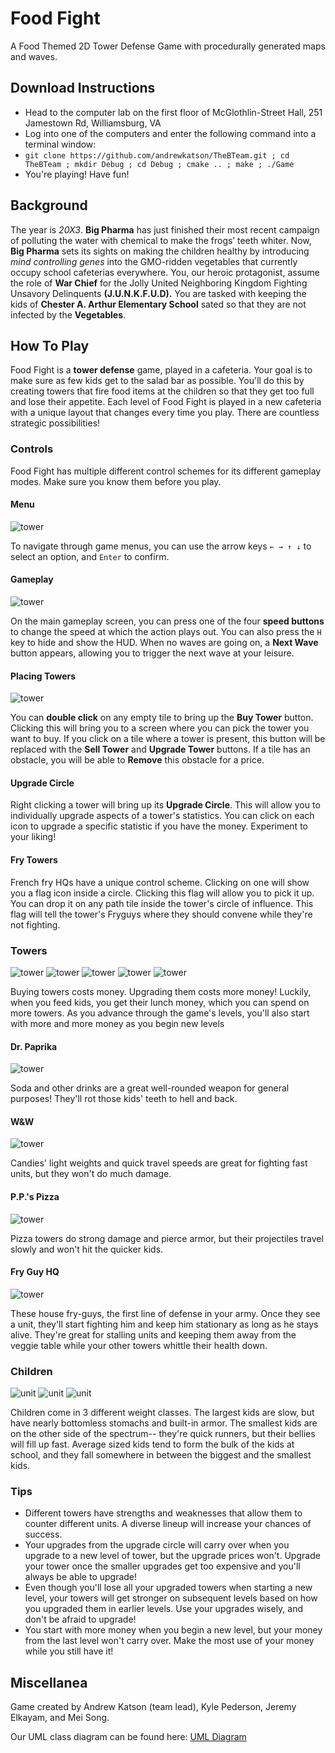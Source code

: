 # Food Fight
A Food Themed 2D Tower Defense Game with procedurally generated maps and waves.

## Download Instructions
- Head to the computer lab on the first floor of McGlothlin-Street Hall, 251 Jamestown Rd, Williamsburg, VA
- Log into one of the computers and enter the following command into a terminal window:
 - `git clone https://github.com/andrewkatson/TheBTeam.git ; cd TheBTeam ; mkdir Debug ; cd Debug ; cmake .. ; make ; ./Game `
- You're playing! Have fun!

## Background
The year is _20X3_. __Big Pharma__ has just finished their most recent campaign of polluting the water with chemical to make the frogs’ teeth whiter. Now, __Big Pharma__ sets its sights on making the children healthy by introducing _mind controlling genes_ into the GMO-ridden vegetables that currently occupy school cafeterias everywhere. You, our heroic protagonist, assume the role of __War Chief__ for the Jolly United Neighboring Kingdom Fighting Unsavory Delinquents __(J.U.N.K.F.U.D).__ You are tasked with keeping the kids of __Chester A. Arthur Elementary School__ sated so that they are not infected by the __Vegetables__. 

## How To Play
Food Fight is a __tower defense__ game, played in a cafeteria. Your goal is to make sure as few kids get to the salad bar as possible. You'll do this by creating towers that fire food items at the children so that they get too full and lose their appetite. Each level of Food Fight is played in a new cafeteria with a unique layout that changes every time you play. There are countless strategic possibilities!

### Controls
Food Fight has multiple different control schemes for its different gameplay modes. Make sure you know them before you play.

#### Menu
![tower](https://raw.githubusercontent.com/andrewkatson/TheBTeam/master/resources/manual/title.png)

To navigate through game menus, you can use the arrow keys `← → ↑ ↓` to select an option, and `Enter` to confirm.

#### Gameplay
![tower](https://raw.githubusercontent.com/andrewkatson/TheBTeam/master/resources/manual/gameplay.png)

On the main gameplay screen, you can press one of the four __speed buttons__ to change the speed at which the action plays out. You can also press the `H` key to hide and show the HUD. When no waves are going on, a __Next Wave__ button appears, allowing you to trigger the next wave at your leisure. 

#### Placing Towers
![tower](https://raw.githubusercontent.com/andrewkatson/TheBTeam/master/resources/manual/buying.png)

You can __double click__ on any empty tile to bring up the __Buy Tower__ button. Clicking this will bring you to a screen where you can pick the tower you want to buy. If you click on a tile where a tower is present, this button will be replaced with the __Sell Tower__ and __Upgrade Tower__ buttons. If a tile has an obstacle, you will be able to __Remove__ this obstacle for a price.

#### Upgrade Circle
Right clicking a tower will bring up its __Upgrade Circle__. This will allow you to individually upgrade aspects of a tower's statistics. You can click on each icon to upgrade a specific statistic if you have the money. Experiment to your liking!

#### Fry Towers
French fry HQs have a unique control scheme. Clicking on one will show you a flag icon inside a circle. Clicking this flag will allow you to pick it up. You can drop it on any path tile inside the tower's circle of influence. This flag will tell the tower's Fryguys where they should convene while they're not fighting.

### Towers
![tower](https://raw.githubusercontent.com/andrewkatson/TheBTeam/master/resources/sprites/tower/meatlovers/closed.png)
![tower](https://raw.githubusercontent.com/andrewkatson/TheBTeam/master/resources/sprites/tower/gravy/can.png)
![tower](https://raw.githubusercontent.com/andrewkatson/TheBTeam/master/resources/sprites/tower/minimnm/closed.png)
![tower](https://raw.githubusercontent.com/andrewkatson/TheBTeam/master/resources/sprites/tower/deepdish/closed.png)
![tower](https://raw.githubusercontent.com/andrewkatson/TheBTeam/master/resources/sprites/tower/wafflefrycontainer/normal.png)

Buying towers costs money. Upgrading them costs more money! Luckily, when you feed kids, you get their lunch money, which you can spend on more towers. As you advance through the game's levels, you'll also start with more and more money as you begin new levels

#### Dr. Paprika
![tower](https://raw.githubusercontent.com/andrewkatson/TheBTeam/master/resources/sprites/tower/colacan/can.png)

Soda and other drinks are a great well-rounded weapon for general purposes! They'll rot those kids' teeth to hell and back.

#### W&W
![tower](https://raw.githubusercontent.com/andrewkatson/TheBTeam/master/resources/sprites/tower/minimnm/open.png)

Candies' light weights and quick travel speeds are great for fighting fast units, but they won't do much damage.

#### P.P.'s Pizza
![tower](https://raw.githubusercontent.com/andrewkatson/TheBTeam/master/resources/sprites/tower/cheezpizz/open.png)

Pizza towers do strong damage and pierce armor, but their projectiles travel slowly and won't hit the quicker kids.

#### Fry Guy HQ
![tower](https://raw.githubusercontent.com/andrewkatson/TheBTeam/master/resources/sprites/tower/normalfrycontainer/normal.png)

These house fry-guys, the first line of defense in your army. Once they see a unit, they'll start fighting him and keep him stationary as long as he stays alive. They're great for stalling units and keeping them away from the veggie table while your other towers whittle their health down.

### Children
![unit](https://raw.githubusercontent.com/andrewkatson/TheBTeam/master/resources/sprites/unit/skinnykidunit/standing.png)
![unit](https://raw.githubusercontent.com/andrewkatson/TheBTeam/master/resources/sprites/unit/averagekidunit/standing.png)
![unit](https://raw.githubusercontent.com/andrewkatson/TheBTeam/master/resources/sprites/unit/fatkidunit/standing.png)

Children come in 3 different weight classes. The largest kids are slow, but have nearly bottomless stomachs and built-in armor. The smallest kids are on the other side of the spectrum-- they're quick runners, but their bellies will fill up fast. Average sized kids tend to form the bulk of the kids at school, and they fall somewhere in between the biggest and the smallest kids.

### Tips
- Different towers have strengths and weaknesses that allow them to counter different units. A diverse lineup will increase your chances of success.
- Your upgrades from the upgrade circle will carry over when you upgrade to a new level of tower, but the upgrade prices won't. Upgrade your tower once the smaller upgrades get too expensive and you'll always be able to upgrade!
- Even though you'll lose all your upgraded towers when starting a new level, your towers will get stronger on subsequent levels based on how you upgraded them in earlier levels. Use your upgrades wisely, and don't be afraid to upgrade!
- You start with more money when you begin a new level, but your money from the last level won't carry over. Make the most use of your money while you still have it!

## Miscellanea
Game created by Andrew Katson (team lead), Kyle Pederson, Jeremy Elkayam, and Mei Song.

Our UML class diagram can be found here: [UML Diagram](https://www.draw.io/?lightbox=1&highlight=0000ff&edit=_blank&layers=1&nav=1&title=GameDesignClasses.html#R%3Cmxfile%3E%3Cdiagram%20id%3D%2219f774b6-9651-ec6f-0166-e89718da5a58%22%20name%3D%22Page-1%22%3E7X1bc9tI0uWvUYR3I6xA4Y5HW7Z7HNue9tdW7%2FQ8bUAkJHFMEhwStK359Vu4FAhUZYIAVVVQe9LRES1SBEXinMzKe155N5sfv%2BzT3eOnfJmtr1xn%2BePKe3flun4UJPx%2F5TNPzTOOH9bPPOxXy%2Fo5dnriy%2Bo%2FWfOk0zx7XC2zQ%2B%2BFRZ6vi9Wu%2F%2BQi326zRdF7Lt3v8%2B%2F9l93n6%2F5f3aUPmfLEl0W6Vp%2F9x2pZPNbPxoFzev5v2erhUfxl5jS%2F2aTixc0Th8d0mX%2FvPOW9v%2FJu9nle1D9tftxk6%2FLuiftSX%2FcB%2BW37wfbZthhzgeuzuzDwQ28ZLhf3Tvy6eYdv6frYfNlf0k3WfNjiSdyBw%2FfVZp1u%2BaO39%2Fm2%2BNL8hvHH6Xr1sOU%2FL%2FhHyPb8iW%2FZvljxm%2Fem%2BUWR7%2Fizi8fVevlr%2BpQfyw96KNLFV%2FHo7WO%2BX%2F2Hv226bt6T%2F3pfNDxww94rvpRX8qcd%2Fuw%2BO%2FDXfBbfnklPfUp%2F9F74a3oomicW%2BXqd7g6ru%2FZrbNL9w2r7Ni%2BKfNO8SHzpD6v1%2BiZf5%2FvqXnj31T%2F%2B%2B%2BbW8a%2Bb%2FUDxYC3KXD6yfJMV%2Byf%2BkuaC12HUMKORjdcs8Jtnvp%2Bo5ornHrs08%2BKG4g29H9q3PzGA%2F9CQYCQhXIUQV%2B7bUgY5LX7NH1aLK%2B8Nf%2FhL%2B1CmCr8ZRQXhPv%2Baidu2zWvudO5k85Sgzzq7L1DyHHbpYrV9%2BLV6zTv%2F9Mzvze0on8r5tffrSroeV8tlti2Bz4u0SGuUS0h3%2BWpbVLcreMv%2F43f1xrkOrgL%2BwW%2F4Y3Z6zP8rX74vbvIt%2Fy7pqgI04xT6npU0Goc%2BLG8qHRr03XAc9OJ1WpGPEOSPh2z%2Ff1fZ9xr4P8Qjwl0f7oE7I%2B4hgvsi3%2BxOuN%2BIR4S7PtyjeEbcPQB3Cdv1qsKsxlaYPuwiYDcconV2QvK2BPrda6ag7aloewCy6%2FQuW3%2FOD6tilZfvv69fKyE%2BB6jM8cehauL49hFhXm1XRXlmvzrcl%2FLsvfk92y6z%2FT9WW26P%2Fq9axL%2Fl%2FG1JvDUygc2p1xOFCqgOJ%2FPekHnvu4Fk3nthpHLCCQDznpnQD0x1%2BEjrj5P1ZLLpDsLqm0AVOstLtZ8WpTy932abVXZ4RXreDPaQxw5hb0TNM%2BzI3%2FA7%2Bwc%2F9gl3U7iHI2XeDO5YpGaZrbOHtMjef%2BPfi7A3hH0CmHb2sI8V7NG4DNl2hmy7yJNDt17oqaQIIXs%2FMWEFuJhG2HCR%2BLLYZ6Wclcqg%2BZnUwSRXL55s%2F4HQm9AHwstQkM93paF8IPDNgg%2FFb%2B2BjwVwy5QNIW8WeSiCawp5P3EWi8xhQegv7xcRQyP3%2FMysTmHC3ij2YKDXnthjft%2Fd8ek2%2F57tCX7D8HuA228Pfizk8zV7%2BswVwOFTuk0fSqu%2BxP%2F%2FSE8SEXQSIZjT9mNqnL9z%2FPM7mZ0qNuqHBL5O8ONZbT8HAJ%2FC%2BTr8OWekZWekCEuN71Bszyb4bFZvHqvEWu7T7wS6MdD9WTU5lJgtQT98XxWLx9qAJ%2FDNhe8sOvIq%2BKoNhxfYUkDfUECfOUoxthcBPl4E0MITlpjeai7Mx8%2B%2BVfe04%2BG97z5DqmGKanCnV3ZAFDCiGXwssl%2BUIZ4eA267zxADNDIACu%2FbYwAW5f2efst6BPhH5wnCXyP%2BUJDfHv5YoO8uT%2FfLHgHedp8hBmhkABjqt0cBF%2FMN8uO2T4Ev3WeIAjopAIX77VEAcw93%2B%2Fxf2aJYrftnwWflaSKDTjJAIX97ZICivhTytwY%2BFPK3Br6Hgb9bp0%2Bt%2BNc%2FE%2Bw6%2FUAoI2APdmrcMIWrN9K2M9Kvh2V6jrslV9wU8DWGOhTtt3eCYymeh2yb7Tnwn9IdYW8uojerJse8OUru2kE%2FmdOXD9WQPlKcR3keUzN3YinNk4RMYQQDaz2MMAIK8JJlN0bSa2GakrmBYTWBKlaWR1reCvaAUQ9ib0bJUwXPHJiHaoTWHuaRmqf5xL83Heu2jvV2HqM41qN4pA4wM0kvRkP26%2FTp7ZHfnaY5o%2FmZVMEUVVCL27OPfiOqQMSHsXZMAt8s%2BEC9hkXwsXz9v4%2BrgpA3izxQqWHRAsCq9YpVsW5ScmL82m2JMkGvEXqoRMMi9lCdHjnxOnAF6i6sefGR6sj9Vp%2FhZNdbK8tmrmLYBwol4N4sIwc8lrK747edDvjnaoNoql1vr00jwpA%2FZOuy2Crf9mvx5GeJCRqZMOvMlQiK7tJxrwHWsQNVTJz2iZqJ%2Bb0epUKn%2FWzJuQgo1ADtP%2FGcXkpgkfxmxg6d98%2BdshhOPe%2FtOXUJdN6TltcA69gInZER2M4IWLPt8k25OYo%2FulvnpYJ9u0wPj9myQZf%2FvtSCzZ3mjxrlzNxSORebdfs6%2FnH%2FbF%2FGH%2FyzfMBFij%2F8sSr%2B7D36p3jh8iETRwqH5jF%2FyLfp%2Bv3p2QaV8nXDirbqEdkvMuwwboKVXJU9ZGjWDamngcDbZ%2Bu0WH3rfyoIvubtPpdc7Dp7TiLp%2FyCR9Hr9hZoLTzxQ3yuRB3Qqb1V%2FbeWtKkq1X%2FRSlo0wEU2zzH0pNIvG0AxJ7v60NOPQp0%2BdlzV6Gf%2FUifyhY8cZ%2FmzR869IvESSjfpz65MUsebPrqRcR0HYlRZ2zQJfPPE526%2F4dyrN9%2FoN55ch4ZwMyxDiXJEMtf6Fg%2FgX6GdTrojZGRkKxMZL5AoTMjSiPUS7DLEXadOME5T%2FNptmsqB4SjmNd4b2vhKnn3zFWdHy5fDA9CuSZmOGQWFUk4FIbIDCSKbCSDJ7%2FWRsJEHEmzRv68CqwcpLyuiRkFcKHY2NMTRy9jJjRwydy1qDSsUgRrGftQSMMailo44aLyTsfy%2BfIex1Yj9rERgDR%2FJWxZ%2Fb3%2B7va%2FDv8nxNoGsFfd7yL8agPJEEMKUKLkN2zgIwhs7Z507Wx3eil4eMN%2F2oz6vFsVrexXq1%2BEotXOZwD2fV40Jtq27a4aZEPlsK7OkM1499MlLTGzrD0an71LVp1E8Hpu1bhB2Yrlgu0%2Fy43R3RgcoUtzMUt3OVaG0A7Ev3AHIwIxO4GTiCmwz7UXJfS9akWm4IWSN2PTqBafJ8hk5mzMx9guaTQffJMyMAWCxr8ZgtvorFYi%2FiRgGmo80bhY1qr27Uh3x%2Fky8zWsZuTp9Ac50g%2BM2YEYFqPZ5tACEzwljPmGxHhD7QM8Yg5WDmvAmxONJh8Vh6knXHULXrhzqFpiqGYPpubgh6M4oBHQa0y3fHsrJE9A8Q%2BkbQhxrFLKKPBRXyu1Jbr7MDgW8QfKidzCL4Q7tbCHiTwIMbOywijzkDlQ32iUP2RPCbhB%2Fa1mERfjR9lN6XZeWrtDbDiQHmGACt6LDIADWq3Fh9afH4a7Z9KD8TwW8OfmhJhz34RQeAqgCO%2B%2FJb1aGBbEkcMOn3QRs7LKqAEX1NlDq4DFkoJg4hayaWg%2B5qrqT6t4KLshBpiveaIwG0wsOeeEeQeNfx%2Fjw%2FZH%2Fn2NazwuzkRs7GwEbqQjPJEXwc%2BsjaCvM3KJn1BgEDBFGrgNIGhtIGidzq6TvqZgjXAUjB5DY8TazAxIa6hi7WA9HkriEQcUOHChYxbEZHN4qSWxkcQjdcN0BzIPijh9NdITpoogOUPbBIB2orMAUslBmAgDXiQaAT4heP6fYhE9EBch6MwR%2FPqubR3RAPWUHgGwefsVm1eowlh6inyCzsQE%2BRzcOc%2BgvmgR2qC7UHe6Lq%2Bqq2mIoCbRcFBvIcHuY3w8261PDB1hNmghstC9Us4T5fZIfD%2FxyzY5Mm%2Fnf1Y%2BPyVQT6WJLgPl1k5PpdpjcShDB4JADmhhm1gYV%2B9tnD6sCRJ27MyA0gLGCTG5j7mJXYv2s6WJpg0XGb75fZPlv%2Bv02665Hk9mnH%2BXGz5nTqPS%2Fe4MQd8X%2BHaKSVRkAQwiaNoJp0ii7pABYqPwSRNRFech1MP1QHRd3Z1j8myPswxgQg1mBPxl0H6zsRZoRQ9q8k1c%2F%2FltOeEkQPY%2FQAYhI26YEFIguuTbl32tEVxAOjPACCFDZ5gIUkG0e0YgA1rxrEH5h9YhF%2Fph4Tsh9JYSpLIzCSKLhm4elfI5pt0MoDRtm6nqtSxcxecxcYb0xuwzgt0MjZpOITCFkjuLoDaanWAhBHQCeAEKabHUWYdFMBnPoBUMHMeeBiTcucC7erTcZ17mYnuMDvdUq5Sr3wh6o5YBN%2BrAztS9m7tuYn56tDsawnGOeHQ1Hss3TTagKyEk2xAqpasccKdKz1It899Q6Gd%2Fy2tqbj%2FyYSaCUBWL1ikQVqGUPHGCAvwZKXEIVyMjsI1RE34BzFlkB6iYGWNRUlM6im6UJlMHm2jb3ZmS6%2B5IIgNwb5rLstXHC%2FAXn%2FOoAdu7jCjPc%2FUJLcdfxJnnXDDhj1NuUZMed6JjzZddbsOkf0hpyKFIExBiBBxHN6CeKRwr9Y8l09xpsRhe8NKPxS%2BIXC%2F1Lsj%2BWOKocivWZYAER6Lep%2FYGzx5zrnmx0UoDsrZPNddbd7e2F7G2MrnS1evVylm3y7vH1cbSV1znzxRHf57Nllse2i2avOmtl66ezAetr6Cz17xWxbnDu4Y7YJoqu4P3uhbCTvTWVOJJFj9EZZFiiBBOXNdO2UZaHywb3IP%2FP51Gvc6MzOV36I6rjGcc9dE%2Fne8DX6t8u6wEB25%2Fpa3S1b2TgdPdiR1FEKuDo433Lj6mGfH7dLyOCpTL9GjJ0h%2FbjIt9tsIbTyVetEDutNH%2BnraalRv8lzxcmXcBcrv8Rb5Pf3h6yQUNWAo2p4i2n6lQGuAEo2tymbG1AxnqceyjEUSzUy%2BMNFxwdmbahdTsOTTTbFJvOnW%2BYQ%2FIZsMnRaEr%2BLNfA9VVGa60QArQSAgqz2CBCQz20KWCjICgFrxOcOsLnAPXFuPG%2BSZ42wQ0FWU%2FIcRGkaR%2BzOi5I7%2FgGD12DFpAq7GORUtl5UNVUVD27cqzfUd6eXDVAJhUU6YHU0v1BxnR34oeXCFk%2F3gcjrUKEtcUAnB6BFwxY5oOoApiBsI9zKRoVbz5DnrnHZT8HXTiz2n1enMC0csr3SE5ZtdPpwUDaBWSHFlERo%2FkpLhClUBo8ETAobjI7XRpH8Xr7nXgf9d0MCtlriVoFaGv6TMZep1C0ffM72%2FHCu4mt2%2BByN4DNWW2CUz7ESKvdFy%2Fl0PiuxN%2BW9jLJZjcL%2BZGxG9TAzxdtwBG%2FnUMOe2MpxUsOO9C6jaespIuDFiUXaQhFCnLV367wM2L9dpofHcumIIG435dqncY%2FgIqF67XhSUrUcRXNOPV77UdChGrt2PUE95ZqOAGTru%2Fx7l%2Fu6rARhfl%2BWvIWy9M8lpusHMpuUvMJoZrqems1g%2FihqTk7ouhFTPnhkOgEKrlI1zX2nz3s3GKWujataV6ihM2RGrAQjZG4XMZ9UoyPxbzyZ2%2FKz05vJ3Qsm9SwwgP985oUStaYStb7KBl8N5bTlBdqbXtRQHjbT9Wv29PFdHcERYV0K30wJ30SIhTjQKQ%2FBbiZ6E0P5uarvRYRvKXhrCnloI4NF5KHYrYQvZWYvAhbayAABqyEzq%2BpxbN6BctpTls4aIaBud4uSDuXq6ympy9W3zmzU6qk78URdu1dq%2F%2FoX%2FA%2FfyS%2FmzwFv0XnqTbnf511W8uaJ%2ByxjL7vNv2f7L%2Fl6%2FBWf9%2Fm%2FskWxWmfvf%2BzWXC9wrTD22nq7XbvJdOxlN%2FWKk8U%2By8b%2FrfqbTf1T1VWfuavxmB6yiX%2FrMc%2BLaXi9KSpre%2Bw1v%2BaH7G%2BrQvjYI6%2F6R%2Fotq%2B9gy7w9ysUpHIQ1V8cVluuJ1SMjPRb5ofGjJ2qz5lzzdTkKkZtcx97pnzRDCxy3xkC3IXKMKBc1%2FfdLWpmOBTXb2dsI4HhS%2FX4CbA1nYt6a%2BdlqHj5i5bjf1%2BygLtzLjI1a5CZV%2FELAGzI20HlbQiuAq%2F8qGtCAfwN0gOp%2FLdIBCiuRl6kDWKj%2BFwLWjHrHxPyQFZWUv%2BJ3gcanmcIeKgK2KNRYV8eDAJ9GbBgCHqz3tYd8ooaLv5Q9lbQCzLbB78rNzokoZzu39r2tF9V7IrjYfobN8bBagOue7%2Bu5m5%2BqF5D1d5G%2BqCVyUnYJIoUhdYHVhx9KpQE6AoIUlVohUhghBZR4skgKl1wCQ8BCiScIWCMuATp1fbdOnypxpq0bxpCHMkzWRNpzsW5QbkAdNxmBbxZ8cI6yRYWOWX4HDgRhbxh7aBW4RexVya%2ByjuQQ2q4oDBwpNZgEADOSAGCGkZXQfoSFCIuSIIfP63SRLSEXoMpB097f5%2BoNf7JjCJLDjNpAJ6xX3LjNbx7z%2FJARO2ZiB%2BQhWmQHlDsmD1EHsJCHCAGrwUP0E2exyBwWhP7yfhGx15iZWM7lrsS%2BNRNJ4G3zAvIfTQm8QgzsMEiXy4oY5D4Ywx10Ha0Bj27dOO4e9ukyI%2FQNow85j9bQx4NGG353CXvD2ANjY2zaeJh3eNwtOxUEBLx%2B4IGKYZvAqzq%2FLAWngJHtgBGTBz8kIVOI4YGhRN81wAw%2Fgty%2BalTwNtus4LpRcg60aIzJLaowL4zEEUO15qimxXeuNkBSjKMIUcUAVYDAkT2qeGIIDgWOtAMLBI5AYE2UFvgRpgIesqI0HrrFxnQ82KYGEDuyeDxE7jA3kKginRGz8QWKOdkkDBZ3qGx%2FWZ2Q%2F6kdfiDoZBN%2BtFpll37f%2Fp1D%2B8d2VVD8wRz%2BQODJJv5YTXK2XZLwGwcfCD7ZdBAwY4GijqZjCGxOK9FzVK1%2FmhhCsUfb3UuJPPs7DNQ1ZS64psxM95KDGYW7liUUfzSlOxrpnFSrZm3BgedA5QkUVNIBLFRmZmuFlT%2B0vOR0NlBR0nxyHwKJSmty74Or65qypC4%2F%2BlQgC9IUG6ASNXtsQDdZ1tUqJ0KQD2GMAWCxmkVDAMtPk%2FNoGnioTs0i8Gqt0ud1%2BkQeo0WP0Zc9Rqi9qY0umV9s7bmYNrhL%2Bc0o9xzQBJzLdAGyr2RovJ09VYCNyX9sB6AS7kZwB%2BfY2cN9xJoiCgJcBCw4x87a0Ap0XGVWvK0VOQ0zM4U8OMXO3tCKgSl27ThrAt8U%2BPAkO3voYwd57cwJ2adksEkKQNur7VGAYQG%2BmgInHUAkMEkCaH21RRKoWYC3ebqniZbWPfxo1ETLCGJGYiQn7LmIfliuOCz8dBjRfNCba05Jokv0B0OIM5AcBkliRH14WBIxveN398M6L5EjksxNEijRbJEkmKFxT%2Fx4GfyAxqLY44fwhNTRyenuQ1oy4akmyafTY8JfJ%2F7MAZrhLRJgxCJoii5ehqxQvueQNRJe9LCywoeseCesyDENSnQEmCfKrGeAh6UTOVPetLYkUeVFUAUanWKRKgM5C2LJy2EJNGfFIkuwqWqr7arghiSVK5kLSQC9LjaRxzocqU7NNPBiMM5MbgQ%2BUS1dPGbL96dJ7Hd5vibwNQciZzUgfTXINBAuoDSGsUJFeaxW23vY7XwEW9vc2H0%2BM9hd4N3HcebHqcv5sXiNRpd%2BvFttqLrhQmXgT967BWKuQxeoiGNJiSdC3Bji0OQreyXqPlbOkv1YFe9W%2B7I3pYzNldifHhIDdDIAGpFlkQGYv1cy4HMO5qp7QQDigkYuQAkFewcAGkzkX2iPTNIkLhjjApCCMMeF%2BzTh736fuMuMBUH2Gq1y26XFI1WwvAR%2BBHMai2ic8Lj9lq7W5Y38sssLYspLYIpwEOdhChZeOtU6%2FbJfgSu9iCiW3U%2FHoi2qEgULQN8TR14QRzyLJirw6TAblaprXxJJgBks9hQJFrncpLub46HIN6v%2FpGUg4%2BYxX7WE%2BcR%2F2TwmLmjlAjTo2aLCgNggAUxFchch60ETmQ0N4lKFHJPyU%2FrqFb8Xx0VRCkITum5%2BoFS2MUq4syp%2BfFfkNtunRUYFLEbB921GJOSIFaYPysKl0nl4s9%2BnTweC3xz80cjjwEzAEjX6vmbvf9BodpPAJzbDBgrwmOAvqmXgH7fL7Mdv9xUFTkc%2FJbJ1k8B3baauFBJgJ%2F9unS4yAT4ZgOZpENg0ABUaYFmJQ1b8sU17mYkP%2B3zTIQaxwiQrojktQ4bFDBFWlIAQMyzVP4ndGvMwA6t%2FQphR3X6ihq3SuFnNSqxdCqHGbb4jYlgiRjCrqYkugoOJUdeSEzcscSOe0%2F7EvJAqCLHl705DwUyCHzqzmpnoUJ8vq2X28fD3vPhwXK9f9ZPRbVn1QeSiqdfKGD%2FEbK55AtQYPw6T6FEHMfir8mIPVDQQe4yxBxgdb5E92NlSojOkYIgbNrgRz2mSuljYq6oWIHLM3eHD5rRJ0VnlHAaixtzU8Oa0WNExlHeVz0rsmJsd4Zz2Kjp%2Fss6pVe5s1zylKit7LaOzWqLYBgQsySYCHxT7MkuLmM1qhE7MpVRZNqKGJWr4s5qgExOwdZqNuGGJG%2BGsZZsT0yllno2YYYkZyazxUncaM5pEG5HDDjkSNuvgkgAzN8pcW3%2BeKWGvHXt%2F1ibQEPNMS%2Bw%2Fp8UjQW8O%2BsiiJQmIPeZ8ltCrs9EJf%2B34J7O2cwZDJRa%2F3ZUDJdeEv9ERVcIum4kAA2PMaeL9S%2BOKP6%2BNOLAdgWjygmgSzWpOBlj6nNatvDiqMGde83NgM0%2Bvy5SGJFrig82RyQAfsBhVyYd6aiZRwjYlbM5UVqdoY3Gp9z92HK9tsUrXr5b5kd%2FRhhj1A2KBZhbYnKussgDzUv7Yru7z%2FYYYYJ4B7qzDlNGm0%2BaTrhbEAQscsDlEGfh4WLTq%2Fb%2BPq19XX7P10ysB%2FE1LAmKESUbYHJusfrxYdSDwxQq0bsfQup3YadIIYj6Bn6ikAJcwiXGCWjPdmFN5X8lgf%2F0G7d%2BYqhFqkUM1AuRA2tu%2FFWOxpxrvsrC2gv%2F99rgh4LUCD7mJFoGH7EMJX5pLehGwkOdnaHe3osoxv6895Ck1aQx3aNCwKYFWgMfqEk7AUzWaQewZNIvYGvhYzI9%2F%2BdscYkC3b4Z4oJMH3kjlb4QH%2BHKCBu7b%2FOO26HRNER0M0yEEYoDW6IDZ9vluV1pO2UkzECOsMSIBIoIWzX7MQEzX69%2BKx2x%2FAl4lxfnRIEQVnZEBNmdowAdX8EkAZ9tyrnl1n5erdJNvl7ePq%2FJm81%2BUAbTmVvNHIq5XovNYbETMr1zt%2BPRn%2BzL%2B4J%2FlA37f%2BcMfq%2BLP3qN%2FihcuHzIRjeSwPOYP%2BTZdvz892yBSvg7Fo3nqkB%2F3iwy5Ca4oICvS%2FUOGAenGSNC3AxwTReP7bJ0Wq2%2F9zwUh17zd57zK1bexQzcUI27Fqm7mOfF10H%2Bj%2Bls1155YALydn4x4u%2FrrK29Xkar9vpfyDJoCYI5n14EbdLnGrl2P9djmTqdb9W6fs%2F2K34kyHF5dZpeDWMzZCAcDTyaNKwYEXcBAX3mzMBrFv2qnQudljUof%2BuCh8reaoVz451Ov8RqZwa8JxcRh7Br%2BQ%2F3pNQqSmu0T%2FAIlKd9V52JPSoT8cHe2ScjActfN1TBfPNGIIhslM2dO%2B7smKdMV3SSJ%2B8eEE0WY9A3Isy7BTEbIJUsSWC4FVViPJ54eAU1ihbLxpScEc%2BNInAcdNksfSpeEMkdMZG7%2Flu%2BckTbGmPx1L7lG3CKDEqo66D%2BFhDaixrpydh1Ix25PcjVKoTdGCuu8qWUp9BQpZOHFp6R79r1MGmmu6gzMw9xx9thU5jrXcdw7Ja7jSDw2ZNZFo06PM5UE%2FAT0JUtDG3tj2ewJZKtsNHkj59xbIdw9vZV4YX5%2Ff8gM8Ft1Qryfit%2BBE47kd0dnO4kv2VtOa4CZEotgjFjUi1Zwdc6%2Fnxv0dXqiSSpknR4K%2F3myVISy3%2BP7L00qVI9i0Df%2Fy0mFH8fTpSLwFanwDUuFSC2%2FVKkIAsndDeVCtdFS4YvyiVYqknF2zhipmOyOeOKPtydXcMaxCMLhKwy4FcAMo5%2FLOAu8rpiya%2BaOENMyHmJZTJMxkbpzYlradE5fBkKmR0yVWG8oFMBkMfXkCKDyVmfFtD0HmfRO0hczdLh5L0VqzDjjzrUbJhccbobc9HHuTj1VaegE6ytXpimgnTBJaV9%2BfjFHzs%2B0dt5UyVAiVNL7mBIMNUoV%2FwyCYZ7kLBzF8uisnRY6YvSd8OoDTUR3XTmW68aXOjCJrwSG2w%2F6UlwYTy2M%2FOOgdjWpdJY4vEwPj9myIeXEBLYaF9XEt3YKXZdvcHWgncQg85hMCO9SdrFIDnm64%2FSoFt74LyXgaco6iL2uST2fYeCJqdGDOhPtqzvpzCAWDbeiq0oXqUPFbPakipvxpFYy58p7acukBZ7slLNzSbFADtRecIkfn7vEle%2BndEnfRbZ2VPhqDPjnEvkyNNF1ozvZ8%2FoFoS%2Fn16vPhmoGQ260WJN2pugqHNQI3FVwJTdal0KI4n77Jvf7L9UHMZOc3ziYGu1qPfK%2B9nstex0aomHtzN32i58rhEmccPAKA9Ew4bn9bGJ8EtPoGWfxsEwlZ0%2FZME76jBWNL88%2BZdXCj9aTni5Wcu4y8WcMIqtfLWmC3APlKWcuMSE4P2n9WHv%2BMV8KIweDp9vzhe35p5znROckMg596ThydRm%2BLJLrvhw3ubjUmDmycwi9nb5CMqVG1TlbFOaJbXXYNXOZpj97rNphyV9ONNmZKR%2FOdRLI5o%2BugHUUSQFrfmBI%2FeTj5dKXI9ZJZMondUJFBXjnhNJR6q8vusY9WxGqNFZcdM1Zj9lTP9v0a85a3iwIosFL5lJlalfiT6XKlFivhRiaqBs6Y0p4Z%2FWVL%2Fl3wjt9viWh9Hg4F9dNsQgVIP0KSy0Tdxrvf0pp%2BXmFFavWivcixFVtGP0pxHVAKGFRPnWJGYp6jWvzOtdOwoU4FFOi25iSHiF2mZSUBORufD274519M31CrAgXc91zQqwKZHhOiBOlSP%2Bia865Ka7jKlbUy3BT1EEkP4WymPNsFzQ8oxb8YbVgpL%2BF%2BWqDi%2B9eHh%2Fw1B4X9e30KQWl8Zn5Z0925RonOivgqulzyTXnXATXk%2B19%2BRoDIcPYVQT%2B7vh0m3%2Fnh6Ms9zRN1NA0UTeQrPZIxI47JR7ti7qDI9rxNHonRyTY4JmiJMZt9qM48rsJzRQ53JfPem%2Ba19BgkTH0wMRSZYwoJlPnioD0MDNXJMFG0FTs%2BJ3zYZAa5QuIF0Z4AUwktckLbHpZxYu%2Fp5vzKoN4YYQXwEBTe7xo64sUXnzNnipW3OZvj09EjVmowYAlFxZ1RowtONjtVwvSF3ORAth6YZMUarJUAZhGW1%2BGLLC9AkRWw2xrtQlWxfUT%2F%2BK%2F8DOAnE1bzmYg5zYi0e%2FapYQIX%2FScTVEpppUUqK95x2%2F72yO%2FO9v6FGh%2BJk0%2FRR9M310BQm9Gz0fY2OtdejxkhL1Z7CFn0R72MeYUFKt19iVbc5Ov7NaijbkzswRyHa2xhHacmIIVdPsgXE3YgYEIb4%2BcGHu3zksLrN%2FCiQ2OrdKO3YTkaVZMbwjFyLmwQwWM7Nrpj6J1rh3P9HylNmUzmE8MkSoDIz2jvpTMbtMXkzOIgZxATET7r%2FbsofKhz9Xj%2BXKf3PQrkkZL6srn%2BYmzWGQOd%2Br85f0iYsD2oGBIsP4qc2TG1PpcB9Un7lQgJy4iwJokcVRHTngmr%2B9cR56U%2FhO7f58rl2Gk5KAv7uVWvEb1vXRJZpAoaXD%2FjKCFsqDJl1gpp1GkERiMXmXWP5Zxi%2Ft08bKiHuxnjnq4Sol8KAbaQEdi37KVOs8usYFUbqArnxqvR4gReTII4oi44bEONhZvA3D7aG60KZSoMFeqJwh%2FffiLQuhZ8BehUwX%2FRV5%2BYxJ4A4BHalzbosBjRTKH3X5VSPL%2BpX6O0NeIfjL6eDch7lBamwJXGmBlwqM9h6uGwJXy2YAh47VQH3cP%2B3SZ0W5eY7B7cypzD8tRcoe31t0CedLoBjkQzKnShQaHOPDxncCfjDjdoMcj9b0ZwcesOA5646TJkk%2B%2BmxHffU7nnUH1aA0Lbrj%2FRse%2BMdy9WZ129di%2F2Wdpkak7lV9OUqWT7wy6c2tnnBDqJsB4g9FUeHbXsxL6jVz%2F8nWrnlI%2FN7LrWUtGQQ0jOtfXamFUFYjvyHmHjKMUTOUAvk0XXx%2F2%2BXG7hKLyVX6iYaozJP%2BLfLvNFkLrXLV70Ib1wpkJ21PHWlxu9qme%2FO%2Fp9iGjFknLLZJyQ60H1a8x4GhgnolQgBh%2BADQu5P8q16qvmxjfm7JcDc%2F4kXkwpAZcZOLNQPkqRAEzDiEUFKAYnwZYx0q2EbnGEnXlkd6KtrD4SbjNsUCY%2BbMIt4el5xfp9k1Rnq2CAnd5vibgdQIfz6nVgXUjNfBpD3Vy9XWj3nYXzXOYq4G%2BT9k6IzPfspnvyZV8oJkfQGa%2Bju40VR1gob%2FjdgWPuZBNAmpKuURXIEOzh%2BafWFMV0AlBdr8GWMeKuhG7H%2BtH43b%2FH6Wstyc%2FSbtlWkCOgDVpB5aR1Lzgh%2Bgu%2Fb7tc4OsQs3YQ76APexHzKHQ1qbW2Xuc%2BFe9prLE9a6QprJO%2B8vV1N62%2BrtMze6gEfLh5A7SBmOiH80Nz%2B0dHJ%2Ft8eVJ1SNXGE7uenF9T2pI884NmXS9iA1eor%2B%2FDJj9bk4inkHt3o6JsCtNTH%2BLJupMvhyJ8OXsiS9qGi5IgCrvJW950iYTrizI3rlpzK4nzHPkEv0yEaiW45mwMIUPDIUPWKIspmRqAQkcVUo0TFJVuYGFD6jL61KDsRa3l5kSDKjpY170x2YOzaBPPX5z4w9Nq7GHP9YlcNhlYpYRv8EpaXytmIOjbOyBjrUElUbR6rDKuRX0oy%2F5H0oO1FOwiQcaeQANLbXHAyhOSFkBHbhCI0ttlQMF2Hxi6voxink4p04PVY%2Be2v3scyCZVZ9jdUDU%2BWXXn2dzOvQhdKqXLNjwe0tZP2Ogi6zrPKBjJv3qcCOM%2BleKMU%2FloMYienM69eFfuwfQ87szT9k1YyKZhvYBvi6XuV%2F1EtBRmFxpTZkBSxIbiR%2FMmQVIscDzF6PKad4wloa%2BTdiLGrn992qTb9rzY8qf8s6NJHUdJaV2wSVNGthYSi38b2lzDF9Km2OoZi7%2BSmoucPy%2Bmgv8c2rO5MLXcIwuQ069Z%2BsyZbdwKOfnxy90TeQpya6Ymql9HnMsJ%2B5FWcHAyvU4GLzEgGJS24J%2BUsWEnLT2FZPqhzPldv%2BFN1Jf%2B%2FxWT7TQnJ7iqvTYZaoL7X4a1lzIbPnTSOsk8OQZzrpW2PvKUOtI3ygH5b30VfcJj%2FZ0Q2JcVdkaUB2pgU7v5xKuvvfjxTPKlmDAoGyFiFVgRbZcuXrKFZWM0y2H2JN2WruOVGClTbaYvMRe%2FKkBl0aW%2FEsuYb1LZpJgNUBZ9S2WbQmKJFPdoam2xZaC85QZgnuSyojl46oQ4T3KU14Sm6zl62VWG8ZYteEy3aTlYUWQG4B81hLDeHg6we%2FpcnUkWTcD%2FKy1hTE2jyTdb0rICHEDiM9bWRhhpUfZ9oGr92Vl4tEUItMcmLWqMKJN6KZwnbOqMBqYJ%2F83YbJTcaEp6GctLkzwHRLLtMgU%2BKm6SDv%2BsxYWJpBKP%2BH%2FprTnCHtjDvus5YQJZtLRVEHzyM9aU5iocVoaK2gnQjen2x6pgdnTEFkFaIrPG5sL4KlbZFwnUFnQ2oZ6ozeYvV9Fbz5nW%2F4X0tpHoibRC9VAeEYNjMPfTPAOM%2FkoUG8QcihQbw3yCMvN8C%2BU%2Fnb%2F%2Fv6%2B7P8l4E0ADwXq7QEPBeopYqcBVjAaD%2BFqImInQgZQxO5dpcUpXGcKd2gwuD15HugDfSNZb0QBUxTw5lTpsSr7Ikr7Nt2TF2evykq04za08PyR2wHNrIBKMK%2BulOffW%2FtOdIrSxJfJaiGePOvN3nLIGMvjZJtd8UTwm4cfcPAswg8FdMnO1wAr4L6BsBpR6QP7nsujTR75QUKtG31g4Ls9oU4Glr%2B9L9U64W8af8jbs7jx2VEVwDzthuM6oC%2FoiPL6LVGuZ28xNJoVHWyJwgjTcK6cViHKolt3sX74%2FIYoaSyEL1zB6b2GzDnzVvqGQsT9ziuv%2BeYDrU3CmIGvwDqbxPVh7%2BJmj7fpxifmjFjDZGI5R%2Bh2haEdNTBtOYcm%2BYnGyE%2BIuNVGFg0wR2rJD7yLV62r0wfUNzO5a51BMV9TDMOXXXTUsO%2BN5p4uho0ZZWGTYSyRp9HI03XG8yuSp%2F6MHNRzAbvYXeDdx3Hmx6nrh97itZoS%2Fu2ujPRRWYjFgGIkDxPw%2FOZUOet8arA%2BFU5gPT6cud2mLv6nvR9v2ntAngcCPihyLyKYqHw0LJL8RMibR95mHFH5aFDEgcKIzwfVYhRR%2BWSzeCZXytySjk3p%2Bx2rshrw6CJe%2F2V2I2beDJqNHjL8zohjohz1PpPEebwvH8qjQJT3Mmg4MrWHYL99UMf0HR7TXfnjIt%2FsuG4owZO1gyTyoSazisXShjgwT%2BsCwhg6OLAXSyNTTe0%2FDqqVrQb1JKnrySccHOjFyXpuXdepe8ZQIXXWoA9s30Q4Y8lB85gUEBLRuekOmicHAHxpKqtBOXNV2nxKdzeP%2BWoBDMUkH81U6X4UyMrW8xRtAu4E1lL1ofICKwhbpPflObpKa45QKdhlZp072U0zthBa%2FWyYn5Y3sRuC3iD0UEG%2FNeg9F4F%2BlxaP78szn7A3iD1U029P7MlJNwQrWNMP4WrkJMeKfU523qtKkG%2BERDc%2FULOuKTpApf7GxPw%2BTVwvvk%2FcZcaCIHvNfvJR04oP2ktr91zXa6cuE9GXWVSpcHXeb3XHTSEXYYYrPQ5sKKcFmTz0frwHGzjn3kufCxtEaRpH7M6LkjtvGQYQoT%2Flx0P2mbt7h%2FffMsBIIT%2FWVK4xVgaXJ4JnXW0XQ45soiEuprBDBODUAvaSGbdPu8aWfd8%2BpLNuAH9E%2BiY5shD4Oo46FXuseWHJ72ENu6Qp3pW%2FIAJoJADkztojAOTOkkujAVbIU4Vg1eDRqKjC86Vu3Ks3sjw3lewk0PqQB1oXLAo0PGMEhJ7fEn77a3e2mTUD%2FVgxpHoD4olOnoBerj2iYDHsX7Liljt63O7e7ESfC00i0o8%2B1MtuD%2F2hDidh6Av0yfI3wwBo%2Fqw9BkBRTzzI1Q9bYWVJri8HwtrIkqs0D3WakYJutTu7dqoYwLjFj3rCUqiAdONSStWFW69cslS6FIT%2BdXj6J29%2F4p%2Fv2uv8u3gdWhCw3htJfyeMve7HCKXVUNr6lyK5wJ%2BJ2i1dax1V0NXK6zHuLwXLTAXLfHmlFwuAOfyeAwXLdExwVBjiYbX5%2FFsVv91XbGlagxvjmk7MCSemi%2BhTPFYGYm%2FkwPSwNOEPspEN4Q2ExuzhjRZ4PRHehvAGYmYW5RvLgxTCGybcDeEOlX9YBB5KglAMXAeuY401E0FwpFIPioSWVj0YDaVQqC2izKr51XTJbYkmAnEnvlG5Tuh9Lm9leizyQ1PfMxH2RjH4upypMJC6KPjtVA0sH7rrJuoOvBE7zfSPVWB%2BP9RUhnCQuTed8FO2vsu%2F9yJPp8BWGCbdyFbZVee0s0HmjU5ZbPfhtvpgdMpxQz3RqVjY5e1be3JZjLYQVKyEoPx%2BCGrU5wtcw2ErD0rlmJIkQfyS5y7rMp8%2FEXuj47Z%2FVuLnOMlVtxzRCX1MHA2KkzBThsUJO8OMiJMrlkWc4rvyyvDxMuNEDBK%2BkwTFg6Fjg6WJ3oiSeo1ZiD5d%2B83Rkcugk%2BGlJSEQ8trS8n5yHQ%2FkBgKn9%2BuLtbw%2F%2FHcih42cADVd6QexrMCjJpQ8kDJRrvGb5L4xpe%2Br4Yrb%2FHu2v9ln1RB6quu1m6oI5IlnLPHUqIbLoGVTRup6fXQwNdX1Xmlwaf3JQ8lB8I14tGLH4UBdr6osqLRXNweg0l57HICKQCmsqQFWqLQXgtVEVNMfqO9URZqqe7WDD1X32pNpuGgTQ79tVqXgtUFGgHW89iiBVXJSHa8d9KE6XnvoDyyqoDpeSwyA6njtMUCtSBtp2lMswFQswFW6vUOoxxcafdceJnpJgtUyFSVVPr6jaTUXaobJ9Yog6EYUQ6AGCKmeyQ7ukN9vD3cqZzIEK%2BT3Q7Ca8PsFpcZ5flVBE3l%2FNkgBxQPsyfqIGJ%2FOJi5LPVx9JnLz7MMHh%2F%2B7mpJYfUGNW36UXDO8NCbyve6vw8uTpkF4LSehAi8aysjqy5r6Sta0CUAPZE2Va8RE7YGZ20pHkHSN%2FkxrMK1QzWSNQsC8npC59UD3OWsURARisEYhsFmjEAaxTMXA11N85ivDm3znktKZ6fLlJYpkN8%2BY473NsrKW4l5dPClT%2FOICzbLGLO7LVFPZAxWU6Th5JosLUGpmcyVCzJKhfl9twhPL6xKYFw8Wheo7nJS%2F7Idn6ziZfDgFxg%2BaacVwulYZOlGvjLMq7Bxf%2BibmRkY9qWWJi0mtwTpO4SS9oDpOFkZDwuUzTcLlRMFwiWcybmXCBXtGE9mg9aOzm0YjNnyNAeFSMyU3YlL%2FbeVvyqL2XxkfvxrjI5%2BLfyu7GVmipkjANUw6Nr%2Bo0I9YxEQRsQGpmRLgNrVdS%2FloIRbf7ov1wOhuioZpJwRQ8qprhx5%2FuM%2Fzonsi7NPd46d8mZWv%2BP8%3D%3C%2Fdiagram%3E%3Cdiagram%20id%3D%22211d1394-6e68-90ea-dd95-651932b3082a%22%20name%3D%22Page-2%22%3EUzV2zq1wL0osyPDNT0nNUTUyKM5ITMkvVzV2UTUyMgBioFBafk4KRMAQIpCbWJKBoqIgMT01ODkxJxVFWVJicnZ6UX5pHlQ3Qm14ZgrMBAtTJDM8UjPTM0qghhgagGWMXVWNnYvy80sgrNwK59QckEMzU5Cd4IZD1hBmeFFqXgkWDUAGwmwgByU0jF0B%3C%2Fdiagram%3E%3C%2Fmxfile%3E)

